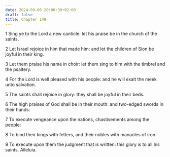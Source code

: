 ```yaml
---
date: 2024-09-06 20:00:30+02:00
draft: false
title: Chapter 149
---
```




1 Sing ye to the Lord a new canticle: let his praise be in the church of the saints.

2 Let Israel rejoice in him that made him: and let the children of Sion be joyful in their king.

3 Let them praise his name in choir: let them sing to him with the timbrel and the psaltery.

4 For the Lord is well pleased with his people: and he will exalt the meek unto salvation.

5 The saints shall rejoice in glory: they shall be joyful in their beds.

6 The high praises of God shall be in their mouth: and two-edged swords in their hands:

7 To execute vengeance upon the nations, chastisements among the people:

8 To bind their kings with fetters, and their nobles with manacles of iron.

9 To execute upon them the judgment that is written: this glory is to all his saints. Alleluia.

